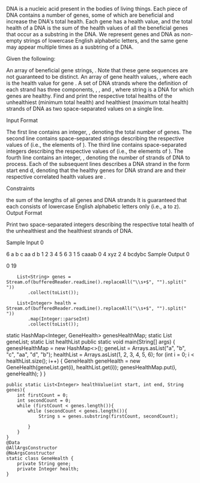 DNA is a nucleic acid present in the bodies of living things. Each piece of DNA contains a number of genes, some of which are beneficial and increase the DNA's total health. Each gene has a health value, and the total health of a DNA is the sum of the health values of all the beneficial genes that occur as a substring in the DNA. We represent genes and DNA as non-empty strings of lowercase English alphabetic letters, and the same gene may appear multiple times as a susbtring of a DNA.

Given the following:

An array of beneficial gene strings, . Note that these gene sequences are not guaranteed to be distinct.
An array of gene health values, , where each  is the health value for gene .
A set of  DNA strands where the definition of each strand has three components, , , and , where string  is a DNA for which genes  are healthy.
Find and print the respective total healths of the unhealthiest (minimum total health) and healthiest (maximum total health) strands of DNA as two space-separated values on a single line.

Input Format

The first line contains an integer, , denoting the total number of genes.
The second line contains  space-separated strings describing the respective values of  (i.e., the elements of ).
The third line contains  space-separated integers describing the respective values of  (i.e., the elements of ).
The fourth line contains an integer, , denoting the number of strands of DNA to process.
Each of the  subsequent lines describes a DNA strand in the form start end d, denoting that the healthy genes for DNA strand  are  and their respective correlated health values are .

Constraints

the sum of the lengths of all genes and DNA strands
It is guaranteed that each  consists of lowercase English alphabetic letters only (i.e., a to z).
Output Format

Print two space-separated integers describing the respective total health of the unhealthiest and the healthiest strands of DNA.

Sample Input 0

6
a b c aa d b
1 2 3 4 5 6
3
1 5 caaab
0 4 xyz
2 4 bcdybc
Sample Output 0

0 19

        List<String> genes = Stream.of(bufferedReader.readLine().replaceAll("\\s+$", "").split(" "))
            .collect(toList());

        List<Integer> health = Stream.of(bufferedReader.readLine().replaceAll("\\s+$", "").split(" "))
            .map(Integer::parseInt)
            .collect(toList());

static HashMap<Integer, GeneHealth> genesHealthMap;
static List<String> geneList;
static List<Integer> healthList
public static void main(String[] args) {
genesHealthMap = new HashMap<>();
geneList = Arrays.asList("a", "b", "c", "aa", "d", "b");
healthList = Arrays.asList(1, 2, 3, 4, 5, 6);
for (int i = 0; i < healthList.size(); i++) {
GeneHealth geneHealth = new GeneHealth(geneList.get(i), healthList.get(i));
genesHealthMap.put(i, geneHealth);
}
}

    public static List<Integer> healthValue(int start, int end, String genes){
        int firstCount = 0;
        int secondCount = 0;
        while (firstCount < genes.length()){
            while (secondCount < genes.length()){
                String s = genes.substring(firstCount, secondCount);
                
            }
        }
    }
    @Data
    @AllArgsConstructor
    @NoArgsConstructor
    static class GeneHealth {
        private String gene;
        private Integer health;
    }


